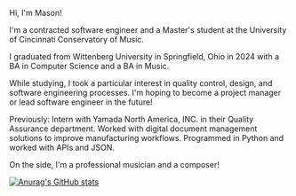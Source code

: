 Hi, I'm Mason!

I'm a contracted software engineer and a Master's student at the University of Cincinnati Conservatory of Music. 

I graduated from Wittenberg University in Springfield, Ohio in 2024 with a BA in Computer Science and a BA in Music.

While studying, I took a particular interest in quality control, design, and software engineering processes.
I'm hoping to become a project manager or lead software engineer in the future!

Previously:
Intern with Yamada North America, INC. in their Quality Assurance department. 
Worked with digital document management solutions to improve manufacturing workflows.
Programmed in Python and worked with APIs and JSON.

On the side, I'm a professional musician and a composer!

[![Anurag's GitHub stats](https://github-readme-stats.vercel.app/api?username=masonritchason&show=prs_merged&show_icons=true&theme=panda)](https://github.com/anuraghazra/github-readme-stats)

<!---
masonritchason/masonritchason is a ✨ special ✨ repository because its `README.md` (this file) appears on your GitHub profile.
You can click the Preview link to take a look at your changes.
--->
